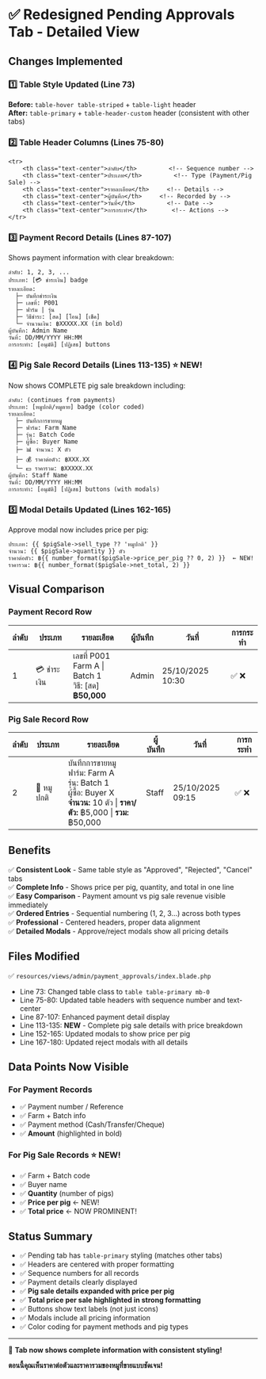 # ✅ Redesigned Pending Approvals Tab - Detailed View

## Changes Implemented

### 1️⃣ **Table Style Updated** (Line 73)
**Before:** `table-hover table-striped` + `table-light` header  
**After:** `table-primary` + `table-header-custom` header (consistent with other tabs)

### 2️⃣ **Table Header Columns** (Lines 75-80)
```blade
<tr>
    <th class="text-center">ลำดับ</th>         <!-- Sequence number -->
    <th class="text-center">ประเภท</th>         <!-- Type (Payment/Pig Sale) -->
    <th class="text-center">รายละเอียด</th>     <!-- Details -->
    <th class="text-center">ผู้บันทึก</th>     <!-- Recorded by -->
    <th class="text-center">วันที่</th>         <!-- Date -->
    <th class="text-center">การกระทำ</th>       <!-- Actions -->
</tr>
```

### 3️⃣ **Payment Record Details** (Lines 87-107)
Shows payment information with clear breakdown:
```
ลำดับ: 1, 2, 3, ...
ประเภท: [💳 ชำระเงิน] badge
รายละเอียด:
  ├─ บันทึกชำระเงิน
  ├─ เลขที่: P001
  ├─ ฟาร์ม | รุ่น
  ├─ วิธีชำระ: [สด] [โอน] [เช็ค]
  └─ จำนวนเงิน: ฿XXXXX.XX (in bold)
ผู้บันทึก: Admin Name
วันที่: DD/MM/YYYY HH:MM
การกระทำ: [อนุมัติ] [ปฏิเสธ] buttons
```

### 4️⃣ **Pig Sale Record Details** (Lines 113-135) ⭐ **NEW!**
Now shows COMPLETE pig sale breakdown including:
```
ลำดับ: (continues from payments)
ประเภท: [หมูปกติ/หมูตาย] badge (color coded)
รายละเอียด:
  ├─ บันทึกการขายหมู
  ├─ ฟาร์ม: Farm Name
  ├─ รุ่น: Batch Code
  ├─ ผู้ซื้อ: Buyer Name
  ├─ 📊 จำนวน: X ตัว
  ├─ 💰 ราคาต่อตัว: ฿XXX.XX
  └─ 💵 ราคารวม: ฿XXXXX.XX
ผู้บันทึก: Staff Name
วันที่: DD/MM/YYYY HH:MM
การกระทำ: [อนุมัติ] [ปฏิเสธ] buttons (with modals)
```

### 5️⃣ **Modal Details Updated** (Lines 162-165)
Approve modal now includes price per pig:
```blade
ประเภท: {{ $pigSale->sell_type ?? 'หมูปกติ' }}
จำนวน: {{ $pigSale->quantity }} ตัว
ราคาต่อตัว: ฿{{ number_format($pigSale->price_per_pig ?? 0, 2) }}  ← NEW!
ราคารวม: ฿{{ number_format($pigSale->net_total, 2) }}
```

## Visual Comparison

### Payment Record Row
| ลำดับ | ประเภท | รายละเอียด | ผู้บันทึก | วันที่ | การกระทำ |
|------|--------|-----------|---------|-------|---------|
| 1 | 💳 ชำระเงิน | เลขที่ P001<br>Farm A \| Batch 1<br>วิธี: [สด]<br>**฿50,000** | Admin | 25/10/2025 10:30 | ✅ ❌ |

### Pig Sale Record Row
| ลำดับ | ประเภท | รายละเอียด | ผู้บันทึก | วันที่ | การกระทำ |
|------|--------|-----------|---------|-------|---------|
| 2 | 🐷 หมูปกติ | บันทึกการขายหมู<br>ฟาร์ม: Farm A<br>รุ่น: Batch 1<br>ผู้ซื้อ: Buyer X<br>**จำนวน:** 10 ตัว \| **ราคา/ตัว:** ฿5,000 \| **รวม:** ฿50,000 | Staff | 25/10/2025 09:15 | ✅ ❌ |

## Benefits

✅ **Consistent Look** - Same table style as "Approved", "Rejected", "Cancel" tabs  
✅ **Complete Info** - Shows price per pig, quantity, and total in one line  
✅ **Easy Comparison** - Payment amount vs pig sale revenue visible immediately  
✅ **Ordered Entries** - Sequential numbering (1, 2, 3...) across both types  
✅ **Professional** - Centered headers, proper data alignment  
✅ **Detailed Modals** - Approve/reject modals show all pricing details  

## Files Modified

✅ `resources/views/admin/payment_approvals/index.blade.php`
   - Line 73: Changed table class to `table table-primary mb-0`
   - Line 75-80: Updated table headers with sequence number and text-center
   - Line 87-107: Enhanced payment detail display
   - Line 113-135: **NEW** - Complete pig sale details with price breakdown
   - Line 152-165: Updated modals to show price per pig
   - Line 167-180: Updated reject modals with all details

## Data Points Now Visible

### For Payment Records
- ✅ Payment number / Reference
- ✅ Farm + Batch info
- ✅ Payment method (Cash/Transfer/Cheque)
- ✅ **Amount** (highlighted in bold)

### For Pig Sale Records ⭐ **NEW!**
- ✅ Farm + Batch code
- ✅ Buyer name
- ✅ **Quantity** (number of pigs)
- ✅ **Price per pig** ← NEW!
- ✅ **Total price** ← NOW PROMINENT!

## Status Summary

- ✅ Pending tab has `table-primary` styling (matches other tabs)
- ✅ Headers are centered with proper formatting
- ✅ Sequence numbers for all records
- ✅ Payment details clearly displayed
- ✅ **Pig sale details expanded with price per pig**
- ✅ **Total price per sale highlighted in strong formatting**
- ✅ Buttons show text labels (not just icons)
- ✅ Modals include all pricing information
- ✅ Color coding for payment methods and pig types

---

🎉 **Tab now shows complete information with consistent styling!**

**ตอนนี้คุณเห็นราคาต่อตัวและราคารวมของหมูที่ขายแบบชัดเจน!**
